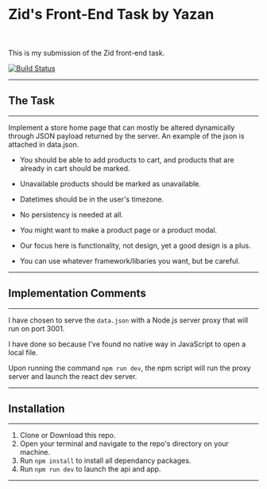 
<h1 style="line-height:100px">
    Zid's Front-End Task by Yazan
</h1>

This is my submission of the Zid front-end task.

[![Build Status](https://travis-ci.org/yazanalbaiz/zid-frontend-task.svg?branch=master)](https://travis-ci.org/yazanalbaiz/zid-frontend-task)

---

## The Task

---

Implement a store home page that can mostly be altered dynamically through JSON payload
returned by the server. An example of the json is attached in data.json.
* You should be able to add products to cart, and products that are already in cart should be
marked.

* Unavailable products should be marked as unavailable.
  
* Datetimes should be in the user's timezone.

* No persistency is needed at all.

* You might want to make a product page or a product modal.

* Our focus here is functionality, not design, yet a good design is a plus.

* You can use whatever framework/libaries you want, but be careful.

---

## Implementation Comments

---

I have chosen to serve the `data.json` with a Node.js server proxy that will run on port 3001.

I have done so because I've found no native way in JavaScript to open a local file.

Upon running the command `npm run dev`, the npm script will run the proxy server and launch the react dev server.

---

## Installation

---

1.  Clone or Download this repo.
2.  Open your terminal and navigate to the repo's directory on your machine.
3.  Run `npm install` to install all dependancy packages.
4.  Run `npm run dev` to launch the api and app.

---
